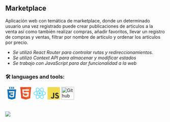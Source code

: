 <h2>Marketplace</h2>

Aplicación web con temática de marketplace, donde un determinado usuario una vez registrado puede crear publicaciones de articulos a la venta así como también realizar compras, añadir favoritos, llevar un registro de compras y ventas, filtrar por nombre de artículo y ordenar los artículos por precio. 

- *Se utilizó React Router para controlar rutas y redireccionamientos.*
- *Se utilizó Context API para almacenar y modificar estados*
- *Se trabajo con JavaScript para dar funcionalidad a la web*



### :hammer_and_wrench: languages and tools:

<div>
  <img src="https://github.com/devicons/devicon/blob/master/icons/css3/css3-plain-wordmark.svg" title="CSS3" alt="CSS" width="40" height= "40"/> 
  <img src="https://github.com/devicons/devicon/blob/master/icons/html5/html5-original.svg" title="HTML5" alt="HTML" width="40" height="40 "/> 
   <img src="https://github.com/devicons/devicon/blob/master/icons/react/react-original.svg" title="REACT" alt="REACT" width="40" height="40 "/> 
  <img src="https://github.com/devicons/devicon/blob/master/icons/javascript/javascript-original.svg" title="JavaScript" alt="JavaScript" width="40" height="40 "/> 
 <img src="https://www.freeiconspng.com/uploads/github-icon-1.png" title="Github" **alt="Github" width="40" height="40"/>
</div>
<br><br>

<img src="https://github.com/erlisrivas/proyecto-react/blob/master/marketplace.png" width="400">




